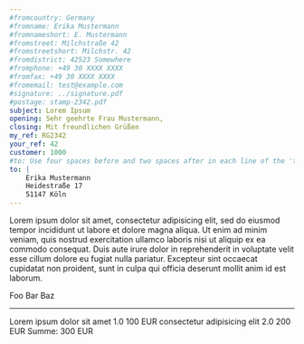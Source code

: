 ```yaml
---
#fromcountry: Germany
#fromname: Erika Mustermann
#fromnameshort: E. Mustermann
#fromstreet: Milchstraße 42
#fromstreetshort: Milchstr. 42
#fromdistrict: 42523 Somewhere
#fromphone: +49 30 XXXX XXXX
#fromfax: +49 30 XXXX XXXX
#fromemail: test@example.com
#signature: ../signature.pdf
#postage: stamp-2342.pdf
subject: Lorem Ipsum
opening: Sehr geehrte Frau Mustermann,
closing: Mit freundlichen Grüßen
my_ref: RG2342
your_ref: 42
customer: 1000
#to: Use four spaces before and two spaces after in each line of the 'to' field
to: |
    Erika Mustermann  
    Heidestraße 17  
    51147 Köln
---
```


Lorem ipsum dolor sit amet, consectetur adipisicing elit, sed do eiusmod
tempor incididunt ut labore et dolore magna aliqua. Ut enim ad minim
veniam, quis nostrud exercitation ullamco laboris nisi ut aliquip ex ea
commodo consequat. Duis aute irure dolor in reprehenderit in voluptate
velit esse cillum dolore eu fugiat nulla pariatur. Excepteur sint
occaecat cupidatat non proident, sunt in culpa qui officia deserunt
mollit anim id est laborum.

Foo                                        Bar       Baz
-------------------------------            ---   -------
Lorem ipsum dolor sit amet                 1.0   100 EUR
consectetur adipisicing elit               2.0   200 EUR
Summe:                                           300 EUR
